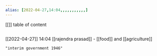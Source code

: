 ```yaml
---
alias: [2022-04-27,14:04,,,,,,,,,,,]
---
```

[[]]
table of content
```toc
```

[[2022-04-27]] 14:04
[[rajendra prasad]] - [[food]] and [[agriculture]]
```query
"interim government 1946"
```